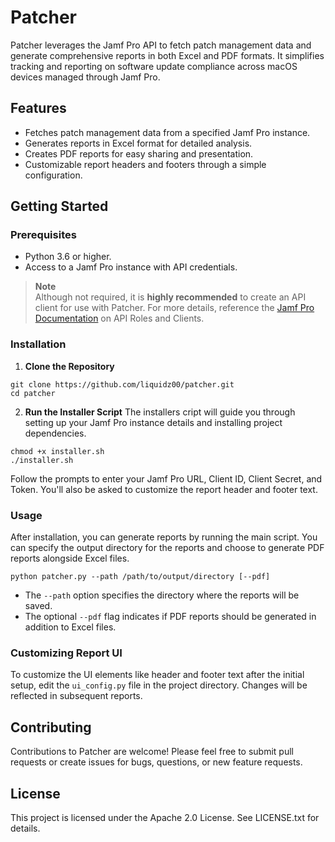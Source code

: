 # Patcher

Patcher leverages the Jamf Pro API to fetch patch management data and generate comprehensive reports in both Excel and PDF formats. It simplifies tracking and reporting on software update compliance across macOS devices managed through Jamf Pro. 

## Features

- Fetches patch management data from a specified Jamf Pro instance.
- Generates reports in Excel format for detailed analysis. 
- Creates PDF reports for easy sharing and presentation. 
- Customizable report headers and footers through a simple configuration.

## Getting Started

### Prerequisites

- Python 3.6 or higher. 
- Access to a Jamf Pro instance with API credentials. 

> **Note**<br>
> Although not required, it is **highly recommended** to create an API client for use with Patcher. For more details, reference the [Jamf Pro Documentation](https://learn.jamf.com/bundle/jamf-pro-documentation-current/page/API_Roles_and_Clients.html) on API Roles and Clients.

### Installation

1. **Clone the Repository**
```shell
git clone https://github.com/liquidz00/patcher.git
cd patcher
```
2. **Run the Installer Script**
The installers cript will guide you through setting up your Jamf Pro instance details and installing project dependencies. 
```shell
chmod +x installer.sh
./installer.sh
```
Follow the prompts to enter your Jamf Pro URL, Client ID, Client Secret, and Token. You'll also be asked to customize the report header and footer text. 

### Usage
After installation, you can generate reports by running the main script. You can specify the output directory for the reports and choose to generate PDF reports alongside Excel files. 
```shell
python patcher.py --path /path/to/output/directory [--pdf]
```
- The `--path` option specifies the directory where the reports will be saved. 
- The optional `--pdf` flag indicates if PDF reports should be generated in addition to Excel files. 

### Customizing Report UI
To customize the UI elements like header and footer text after the initial setup, edit the `ui_config.py` file in the project directory. Changes will be reflected in subsequent reports. 

## Contributing
Contributions to Patcher are welcome! Please feel free to submit pull requests or create issues for bugs, questions, or new feature requests. 

## License
This project is licensed under the Apache 2.0 License. See LICENSE.txt for details. 




